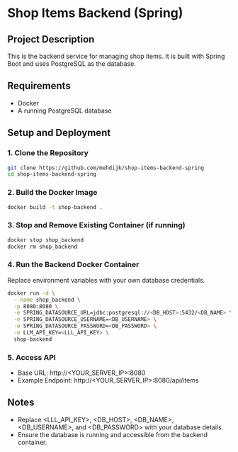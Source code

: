 # Shop Items Backend (Spring)

## Project Description
This is the backend service for managing shop items. It is built with Spring Boot and uses PostgreSQL as the database.

## Requirements
- Docker
- A running PostgreSQL database

## Setup and Deployment

### 1. Clone the Repository
```bash
git clone https://github.com/mehdijk/shop-items-backend-spring
cd shop-items-backend-spring
```

### 2. Build the Docker Image
```bash
docker build -t shop-backend .
```

### 3. Stop and Remove Existing Container (if running)
```bash
docker stop shop_backend
docker rm shop_backend
```

### 4. Run the Backend Docker Container
Replace environment variables with your own database credentials.
```bash
docker run -d \
  --name shop_backend \
  -p 8080:8080 \
  -e SPRING_DATASOURCE_URL=jdbc:postgresql://<DB_HOST>:5432/<DB_NAME> \
  -e SPRING_DATASOURCE_USERNAME=<DB_USERNAME> \
  -e SPRING_DATASOURCE_PASSWORD=<DB_PASSWORD> \
  -e LLM_API_KEY=<LLL_API_KEY> \
  shop-backend
```

### 5. Access API
- Base URL: http://<YOUR_SERVER_IP>:8080
- Example Endpoint: http://<YOUR_SERVER_IP>:8080/api/items

## Notes
- Replace <LLL_API_KEY>, <DB_HOST>, <DB_NAME>, <DB_USERNAME>, and <DB_PASSWORD> with your database details.
- Ensure the database is running and accessible from the backend container.